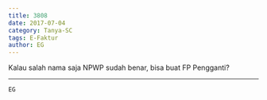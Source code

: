 ```yaml
---
title: 3808
date: 2017-07-04
category: Tanya-SC
tags: E-Faktur
author: EG
---
```


Kalau salah nama saja NPWP sudah benar, bisa buat FP Pengganti?

---



`EG`
